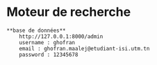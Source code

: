 # Moteur de recherche 
    **base de données**
        http://127.0.0.1:8000/admin
        username : ghofran 
        email : ghofran.maalej@etudiant-isi.utm.tn
        password : 12345678